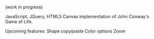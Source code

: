 (work in progress)

JavaScript, JQuery, HTML5 Canvas implementation of John Conway's Game of Life.

Upcoming features:
Shape copy/paste
Color options
Zoom
